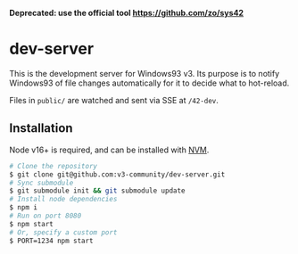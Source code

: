 **Deprecated: use the official tool https://github.com/zo/sys42**

# dev-server

This is the development server for Windows93 v3. Its purpose is to notify Windows93 of file changes automatically for it to decide what to hot-reload.

Files in `public/` are watched and sent via SSE at `/42-dev`.

## Installation
Node v16+ is required, and can be installed with [NVM](https://github.com/nvm-sh/nvm).

```bash
# Clone the repository
$ git clone git@github.com:v3-community/dev-server.git
# Sync submodule
$ git submodule init && git submodule update
# Install node dependencies
$ npm i
# Run on port 8080
$ npm start
# Or, specify a custom port
$ PORT=1234 npm start
```
